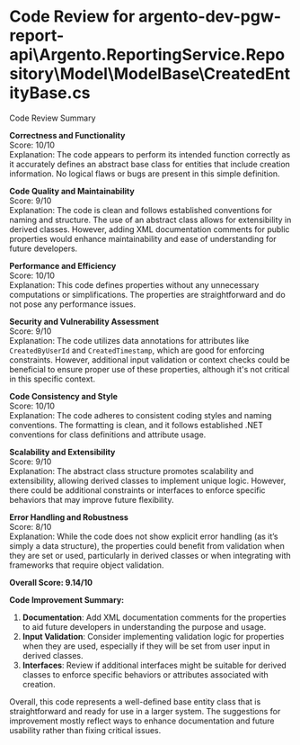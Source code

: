 # Code Review for argento-dev-pgw-report-api\Argento.ReportingService.Repository\Model\ModelBase\CreatedEntityBase.cs

Code Review Summary

**Correctness and Functionality**  
Score: 10/10  
Explanation: The code appears to perform its intended function correctly as it accurately defines an abstract base class for entities that include creation information. No logical flaws or bugs are present in this simple definition.  

**Code Quality and Maintainability**  
Score: 9/10  
Explanation: The code is clean and follows established conventions for naming and structure. The use of an abstract class allows for extensibility in derived classes. However, adding XML documentation comments for public properties would enhance maintainability and ease of understanding for future developers.  

**Performance and Efficiency**  
Score: 10/10  
Explanation: This code defines properties without any unnecessary computations or simplifications. The properties are straightforward and do not pose any performance issues.  

**Security and Vulnerability Assessment**  
Score: 9/10  
Explanation: The code utilizes data annotations for attributes like `CreatedByUserId` and `CreatedTimestamp`, which are good for enforcing constraints. However, additional input validation or context checks could be beneficial to ensure proper use of these properties, although it's not critical in this specific context.  

**Code Consistency and Style**  
Score: 10/10  
Explanation: The code adheres to consistent coding styles and naming conventions. The formatting is clean, and it follows established .NET conventions for class definitions and attribute usage.  

**Scalability and Extensibility**  
Score: 9/10  
Explanation: The abstract class structure promotes scalability and extensibility, allowing derived classes to implement unique logic. However, there could be additional constraints or interfaces to enforce specific behaviors that may improve future flexibility.  

**Error Handling and Robustness**  
Score: 8/10  
Explanation: While the code does not show explicit error handling (as it’s simply a data structure), the properties could benefit from validation when they are set or used, particularly in derived classes or when integrating with frameworks that require object validation.  

**Overall Score: 9.14/10**  

**Code Improvement Summary:**  
1. **Documentation**: Add XML documentation comments for the properties to aid future developers in understanding the purpose and usage.
2. **Input Validation**: Consider implementing validation logic for properties when they are used, especially if they will be set from user input in derived classes.
3. **Interfaces**: Review if additional interfaces might be suitable for derived classes to enforce specific behaviors or attributes associated with creation.  

Overall, this code represents a well-defined base entity class that is straightforward and ready for use in a larger system. The suggestions for improvement mostly reflect ways to enhance documentation and future usability rather than fixing critical issues.